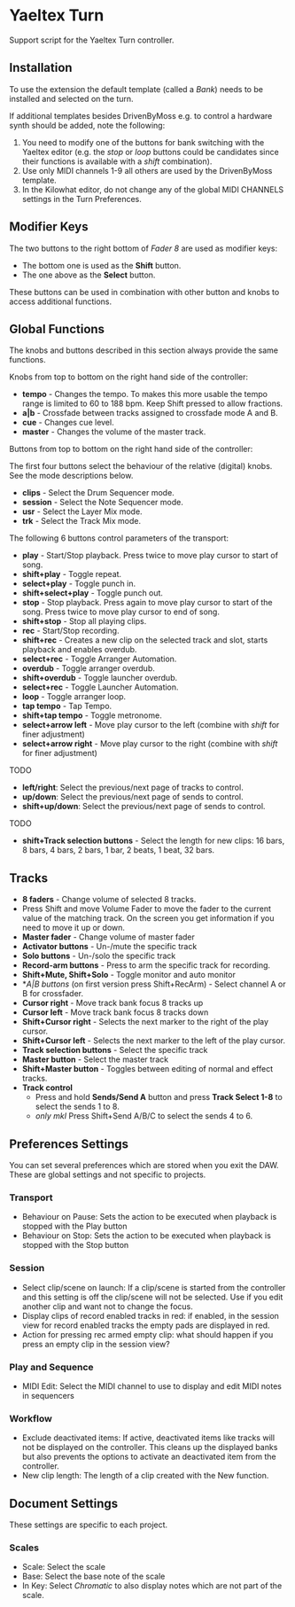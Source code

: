 # Yaeltex Turn

Support script for the Yaeltex Turn controller.

## Installation

To use the extension the default template (called a *Bank*) needs to be installed and selected on the turn.

If additional templates besides DrivenByMoss e.g. to control a hardware synth should be added, note the following:

1. You need to modify one of the buttons for bank switching with the Yaeltex editor (e.g. the *stop* or *loop*
 buttons could be candidates since their functions is available with a *shift* combination).
2. Use only MIDI channels 1-9 all others are used by the DrivenByMoss template.
3. In the Kilowhat editor, do not change any of the global MIDI CHANNELS settings in the Turn Preferences.

## Modifier Keys

The two buttons to the right bottom of *Fader 8* are used as modifier keys:

* The bottom one is used as the **Shift** button.
* The one above as the **Select** button.

These buttons can be used in combination with other button and knobs to access additional functions.

## Global Functions

The knobs and buttons described in this section always provide the same functions.

Knobs from top to bottom on the right hand side of the controller:

* **tempo** - Changes the tempo. To makes this more usable the tempo range is limited to 60 to 188 bpm. Keep Shift pressed to allow fractions.
* **a|b** - Crossfade between tracks assigned to crossfade mode A and B.
* **cue** - Changes cue level.
* **master** - Changes the volume of the master track.

Buttons from top to bottom on the right hand side of the controller:

The first four buttons select the behaviour of the relative (digital) knobs. See the mode descriptions below.

* **clips** - Select the Drum Sequencer mode.
* **session** - Select the Note Sequencer mode.
* **usr** - Select the Layer Mix mode.
* **trk** - Select the Track Mix mode.

The following 6 buttons control parameters of the transport:

* **play** - Start/Stop playback. Press twice to move play cursor to start of song.
* **shift+play** - Toggle repeat.
* **select+play** - Toggle punch in.
* **shift+select+play** - Toggle punch out.
* **stop** - Stop playback. Press again to move play cursor to start of the song. Press twice to move play cursor to end of song.
* **shift+stop** - Stop all playing clips.
* **rec** - Start/Stop recording.
* **shift+rec** - Creates a new clip on the selected track and slot, starts playback and enables overdub.
* **select+rec** - Toggle Arranger Automation.
* **overdub** - Toggle arranger overdub.
* **shift+overdub** - Toggle launcher overdub.
* **select+rec** - Toggle Launcher Automation.
* **loop** - Toggle arranger loop.
* **tap tempo** - Tap Tempo.
* **shift+tap tempo** - Toggle metronome.
* **select+arrow left** - Move play cursor to the left (combine with *shift* for finer adjustment)
* **select+arrow right** - Move play cursor to the right (combine with *shift* for finer adjustment)

TODO
* **left/right**: Select the previous/next page of tracks to control.
* **up/down**: Select the previous/next page of sends to control.
* **shift+up/down**: Select the previous/next page of sends to control.

TODO
* **shift+Track selection buttons** - Select the length for new clips: 16 bars, 8 bars, 4 bars, 2 bars, 1 bar, 2 beats, 1 beat, 32 bars.


## Tracks

* **8 faders** - Change volume of selected 8 tracks.
* Press Shift and move Volume Fader to move the fader to the current value of the matching track. On the screen you get information if you need to move it up or down.
* **Master fader** - Change volume of master fader
* **Activator buttons** - Un-/mute the specific track
* **Solo buttons** - Un-/solo the specific track
* **Record-arm buttons** - Press to arm the specific track for recording.
* **Shift+Mute, Shift+Solo** - Toggle monitor and auto monitor
* **A|B buttons* (on first version press Shift+RecArm) - Select channel A or B for crossfader.
* **Cursor right** - Move track bank focus 8 tracks up
* **Cursor left** - Move track bank focus 8 tracks down
* **Shift+Cursor right** - Selects the next marker to the right of the play cursor.
* **Shift+Cursor left** - Selects the next marker to the left of the play cursor.
* **Track selection buttons** - Select the specific track
* **Master button** - Select the master track
* **Shift+Master button** - Toggles between editing of normal and effect tracks.
* **Track control**
  * Press and hold **Sends/Send A** button and press **Track Select 1-8** to select the sends 1 to 8.
  * *only mkI* Press Shift+Send A/B/C to select the sends 4 to 6.




## Preferences Settings

You can set several preferences which are stored when you exit the DAW. These are global settings and not specific to projects.

### Transport

* Behaviour on Pause: Sets the action to be executed when playback is stopped with the Play button
* Behaviour on Stop: Sets the action to be executed when playback is stopped with the Stop button

### Session

* Select clip/scene on launch: If a clip/scene is started from the controller and this setting is off the clip/scene will not be selected. Use if you edit another clip and want not to change the focus.
* Display clips of record enabled tracks in red: if enabled, in the session view for record enabled tracks the empty pads are displayed in red.
* Action for pressing rec armed empty clip: what should happen if you press an empty clip in the session view?

### Play and Sequence

* MIDI Edit: Select the MIDI channel to use to display and edit MIDI notes in sequencers

### Workflow

* Exclude deactivated items: If active, deactivated items like tracks will not be displayed on the controller. This cleans up the displayed banks but also prevents the options to activate an deactivated item from the controller.
* New clip length: The length of a clip created with the New function.

## Document Settings

These settings are specific to each project.

### Scales

* Scale: Select the scale
* Base: Select the base note of the scale
* In Key: Select *Chromatic* to also display notes which are not part of the scale.

<div style="page-break-after: always; visibility: hidden"> 
\pagebreak 
</div>

